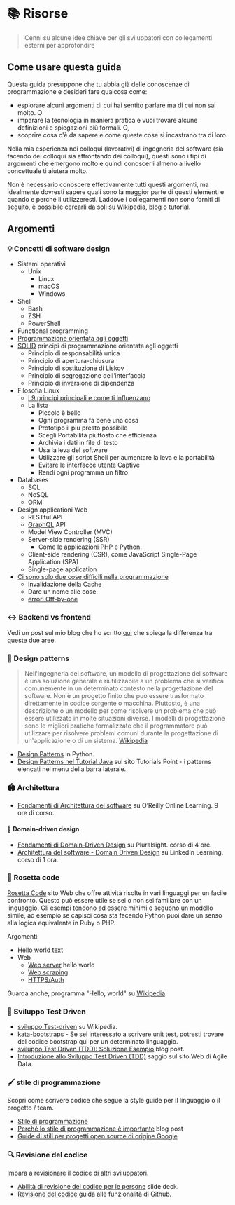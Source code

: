 # 📚 Risorse
> Cenni su alcune idee chiave per gli sviluppatori con collegamenti esterni per approfondire


## Come usare questa guida

Questa guida presuppone che tu abbia già delle conoscenze di programmazione e desideri fare qualcosa come:

- esplorare alcuni argomenti di cui hai sentito parlare ma di cui non sai molto. O
- imparare la tecnologia in maniera pratica e vuoi trovare alcune definizioni e spiegazioni più formali. O,
- scoprire cosa c'è da sapere e come queste cose si incastrano tra di loro.

Nella mia esperienza nei colloqui (lavorativi) di ingegneria del software (sia facendo dei colloqui sia affrontando dei colloqui), questi sono i tipi di argomenti che emergono molto e quindi conoscerli almeno a livello concettuale ti aiuterà molto.

Non è necessario conoscere effettivamente tutti questi argomenti, ma idealmente dovresti sapere quali sono la maggior parte di questi elementi e quando e perché li utilizzeresti. Laddove i collegamenti non sono forniti di seguito, è possibile cercarli da soli su Wikipedia, blog o tutorial.


## Argomenti


### 💡 Concetti di software design 

- Sistemi operativi
  - Unix
	- Linux
	- macOS
	- Windows
- Shell
	- Bash
	- ZSH
	- PowerShell
- Functional programming
- [Programmazione orientata agli oggetti](https://en.wikipedia.org/wiki/Object-oriented_programming)
- [SOLID](https://en.wikipedia.org/wiki/SOLID) principi di programmazione orientata agli oggetti
    - Principio di responsabilità unica
    - Principio di apertura-chiusura
    - Principio di sostituzione di Liskov
    - Principio di segregazione dell'interfaccia
    - Principio di inversione di dipendenza
- Filosofia Linux 
    - [I 9 principi principali e come ti influenzano](https://opensource.com/business/15/2/how-linux-philosophy-affects-you)
    - La lista
        - Piccolo è bello
        - Ogni programma fa bene una cosa
        - Prototipo il più presto possibile
        - Scegli Portabilità piuttosto che efficienza
        - Archivia i dati in file di testo 
        - Usa la leva del software
        - Utilizzare gli script Shell per aumentare la leva e la portabilità
        - Evitare le interfacce utente Captive
        - Rendi ogni programma un filtro
- Databases
    - SQL
    - NoSQL
    - ORM
- Design applicationi Web
    - RESTful API
    - [GraphQL](GraphQL/) API
    - Model View Controller (MVC)
    - Server-side rendering (SSR)
        - Come le applicazioni PHP e Python.
    - Client-side rendering (CSR), come JavaScript Single-Page Application (SPA)
    - Single-page application
- [Ci sono solo due cose difficili nella programmazione](https://www.martinfowler.com/bliki/TwoHardThings.html)
    - invalidazione della Cache
    - Dare un nome alle cose
    - [errori Off-by-one](https://en.m.wikipedia.org/wiki/Fencepost_error)


### ↔️ Backend vs frontend

Vedi un post sul mio blog che ho scritto [qui](https://michaelcurrin.github.io/coding-blog/2020/02/20/backend-vs-frontend.html) che spiega la differenza tra queste due aree.


### 🌸 Design patterns

> Nell'ingegneria del software, un modello di progettazione del software è una soluzione generale e riutilizzabile a un problema che si verifica comunemente in un determinato contesto nella progettazione del software. Non è un progetto finito che può essere trasformato direttamente in codice sorgente o macchina. Piuttosto, è una descrizione o un modello per come risolvere un problema che può essere utilizzato in molte situazioni diverse. I modelli di progettazione sono le migliori pratiche formalizzate che il programmatore può utilizzare per risolvere problemi comuni durante la progettazione di un'applicazione o di un sistema. [Wikipedia](https://en.wikipedia.org/wiki/Software_design_pattern)
- [Design Patterns](/Scripting%20languages/Python/README.md#design-patterns) in Python.
- [Design Patterns nel Tutorial Java](https://www.tutorialspoint.com/design_pattern/index.htm) sul sito Tutorials Point - i patterns elencati nel menu della barra laterale.


### 🏟 Architettura

- [Fondamenti di Architettura del software](https://learning.oreilly.com/videos/software-architecture-fundamentals/9781491998991/9781491998991-video316989) su O’Reilly Online Learning. 9 ore di corso.

#### 🗼 Domain-driven design

- [Fondamenti di Domain-Driven Design](https://app.pluralsight.com/library/courses/domain-driven-design-fundamentals/table-of-contents) su Pluralsight. corso di 4 ore.
- [Architettura del software - Domain Driven Design](https://www.linkedin.com/learning/software-architecture-domain-driven-design/) su LinkedIn Learning. corso di 1 ora.


### 🔁 Rosetta code

[Rosetta Code](https://rosettacode.org/) sito Web che offre attività risolte in vari linguaggi per un facile confronto. Questo può essere utile se sei o non sei familiare con un linguaggio. Gli esempi tendono ad essere minimi e seguono un modello simile, ad esempio se capisci cosa sta facendo Python puoi dare un senso alla logica equivalente in Ruby o PHP.

Argomenti:

- [Hello world text](https://rosettacode.org/wiki/Hello_world/Text)
- Web
    - [Web server](https://rosettacode.org/wiki/Hello_world/Web_server) hello world
    - [Web scraping](https://www.rosettacode.org/wiki/Web_scraping)
    - [HTTPS/Auth](https://rosettacode.org/wiki/HTTPS/Authenticated)

Guarda anche, programma "Hello, world" su [Wikipedia](https://en.wikipedia.org/wiki/%22Hello,_World!%22_program).


### 📏 Sviluppo Test Driven 

- [sviluppo Test-driven](https://en.wikipedia.org/wiki/Test-driven_development) su Wikipedia.
- [kata-bootstraps](https://github.com/swkBerlin/kata-bootstraps) - Se sei interessato a scrivere unit test, potresti trovare del codice bootstrap qui per un determinato linguaggio.
- [sviluppo Test Driven (TDD): Soluzione Esempio](https://technologyconversations.com/2013/12/20/test-driven-development-tdd-example-walkthrough/) blog post.
- [Introduzione allo Sviluppo Test Driven (TDD)](http://agiledata.org/essays/tdd.html) saggio sul sito Web di Agile Data.


### 🖌 stile di programmazione

Scopri come scrivere codice che segue la style guide per il linguaggio o il progetto / team.

- [Stile di programmazione](https://en.wikipedia.org/wiki/Programming_style)
- [Perché lo stile di programmazione è importante](https://www.smashingmagazine.com/2012/10/why-coding-style-matters/) blog post
- [Guide di stili per progetti open source di origine Google](https://github.com/google/styleguide)

### 🔍 Revisione del codice

Impara a revisionare il codice di altri sviluppatori.

- [Abilità di revisione del codice per le persone](https://speakerdeck.com/nnja/code-review-skills-for-people) slide deck.
- [Revisione del codice](https://github.com/features/code-review/) guida alle funzionalità di Github.
